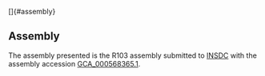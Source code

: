 []{#assembly}

Assembly
--------

The assembly presented is the R103 assembly submitted to
[INSDC](http://www.insdc.org) with the assembly accession
[GCA\_000568365.1](http://www.ebi.ac.uk/ena/data/view/GCA_000568365.1).
